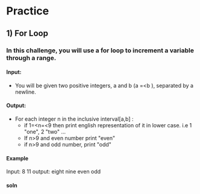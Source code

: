 # Practice
## 1) For Loop
### In this challenge, you will use a for loop to increment a variable through a range.
#### Input:
- You will be given two positive integers, a and b (a =<b ), separated by a newline.
#### Output:
- For each integer n in the inclusive interval[a,b] :
  - if 1=<n=<9 then print english representation of it in lower case. i.e 1 "one", 2 "two" ...
  - If n>9 and even number print "even"
  - if n>9 and odd number, print "odd"
#### Example
Input:
8
11
output:
eight
nine
even
odd
#### soln

